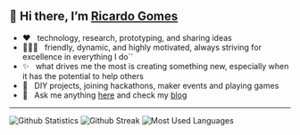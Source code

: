 ## 👋 Hi there, I’m [Ricardo Gomes](https://ricardo.heptasoft.com/aboutme/)

- ❤️ &nbsp; technology, research, prototyping, and sharing ideas
- 🧔🏻‍♂️ &nbsp; friendly, dynamic, and highly motivated, always striving for excellence in everything I do``
- ✨ &nbsp; what drives me the most is creating something new, especially when it has the potential to help others
- 👾 &nbsp; DIY projects, joining hackathons, maker events and playing games
- 💬 &nbsp; Ask me anything [here](https://github.com/organom/organom/issues/) and check my [blog](https://ricardo.heptasoft.com)
----

![Github Statistics](https://github-readme-stats-eight-theta.vercel.app/api?username=organom&show_icons=true&hide_border=true&theme=dark&include_all_commits=true&count_private=true)
![Github Streak](https://github-readme-streak-stats.herokuapp.com/?user=organom&theme=dark&hide_border=true)
![Most Used Languages](https://github-readme-stats-eight-theta.vercel.app/api/top-langs/?username=organom&show_icons=true&theme=dark&hide_border=true&include_all_commits=true&count_private=true&layout=compact&langs_count=8&hide=c,c%2B%2B)

